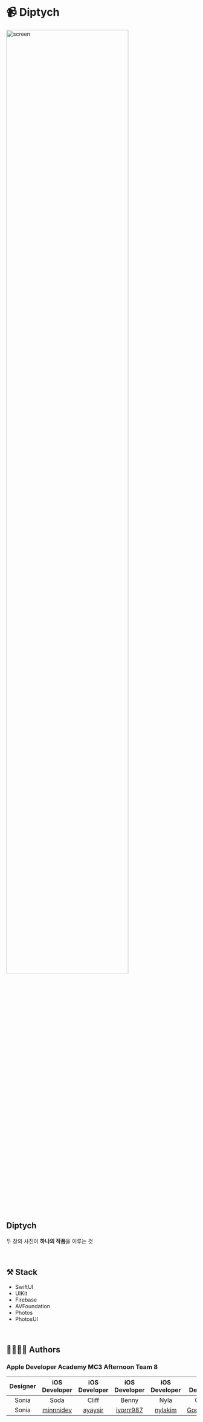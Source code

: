 # 📹 Diptych
 
<img width= 80% alt="screen" src="https://github.com/DeveloperAcademy-POSTECH/MC3-Team8-Aing/assets/108191001/5424d9c8-0ff8-41d7-a917-ab3bd30aafd1">

</br>

## Diptych
두 장의 사진이 **하나의 작품**을 이루는 것

</br>

## ⚒️ Stack

- SwiftUI
- UIKit
- Firebase
- AVFoundation
- Photos
- PhotosUI

</br>

## 👩‍👩‍👧‍👦 Authors

### Apple Developer Academy MC3 Afternoon Team 8 

| Designer | iOS Developer | iOS Developer | iOS Developer | iOS Developer | iOS Developer |
|:--------:|:-------------:|:-------------:|:-------------:|:-------------:|:-------------:|
| Sonia | Soda | Cliff | Benny | Nyla | Goopy | 
| Sonia | [minnnidev](https://github.com/minnnidev) | [ayaysir](https://github.com/ayaysir) | [ivorrr987](https://github.com/ivorrr987) | [nylakim](https://github.com/nylakim) | [Goopy1503](https://github.com/Goopy1503) |

<br>
